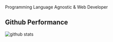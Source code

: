Programming Language Agnostic & Web Developer

## Github Performance

![github stats](https://github-readme-stats.vercel.app/api?username=IrvanAhmadP&show_icons=true&theme=dark)
